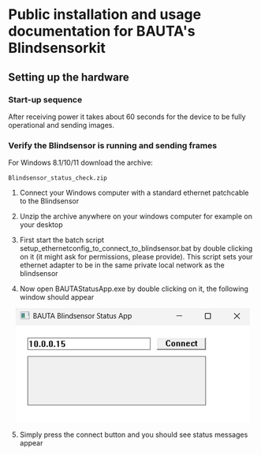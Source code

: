 # Public installation and usage documentation for BAUTA's Blindsensorkit

## Setting up the hardware


### Start-up sequence

After receiving power it takes about 60 seconds for the device to be fully operational and
sending images.

### Verify the Blindsensor is running and sending frames

For Windows 8.1/10/11 download the archive:

```
Blindsensor_status_check.zip
```

1. Connect your Windows computer with a standard ethernet patchcable to the Blindsensor 

2. Unzip the archive anywhere on your windows computer for example on your desktop

3. First start the batch script setup_ethernetconfig_to_connect_to_blindsensor.bat by double clicking on it (it might ask for permissions, please provide). This script sets your ethernet adapter to be in the same private local network as the blindsensor

4. Now open BAUTAStatusApp.exe by double clicking on it, the following window should appear

<p align="center"><img width=475 src="assets/Screenshot_bauta_tool.jpg"/></p>

5. Simply press the connect button and you should see status messages appear

